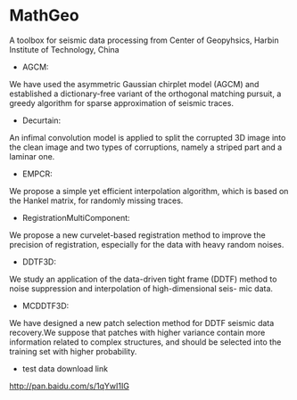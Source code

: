 # MathGeo
A toolbox for seismic data processing from Center of Geopyhsics, Harbin Institute of Technology, China

* AGCM:

We have used the asymmetric Gaussian chirplet model (AGCM) and established a dictionary-free variant of the orthogonal matching pursuit, a greedy algorithm for sparse approximation of seismic traces.
    
* Decurtain:

An infimal convolution model is applied to split the corrupted 3D image into the clean image and two types of corruptions, namely a striped part and a laminar one.

* EMPCR:

We propose a simple yet efficient interpolation algorithm, which is based on the Hankel matrix, for randomly missing traces.

* RegistrationMultiComponent:

We propose a new curvelet-based registration method to improve the precision of registration, especially for the data with heavy random noises.

* DDTF3D:

We study an application of the data-driven tight frame (DDTF) method to noise suppression and interpolation of high-dimensional seis- mic data.

* MCDDTF3D:

We have designed a new patch selection method for DDTF seismic data recovery.We suppose that patches with higher variance contain more information related to complex structures, and should be selected into the training set with higher probability.

* test data download link

http://pan.baidu.com/s/1qYwI1IG
